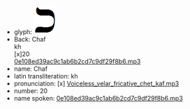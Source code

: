 - glyph: ![a131f9bdbf7c258e978527149bd42dc7.png](./32.png)
- Back: Chaf<br />kh<br />[x]20<br />[0e108ed39ac9c1ab6b2cd7c9df29f8b6.mp3](./34.mp3)
- name: Chaf
- latin transliteration: kh
- pronunciation: [x] [Voiceless_velar_fricative_chet_kaf.mp3](./54.mp3)
- number: 20<br />
- name spoken: [0e108ed39ac9c1ab6b2cd7c9df29f8b6.mp3](./34.mp3)